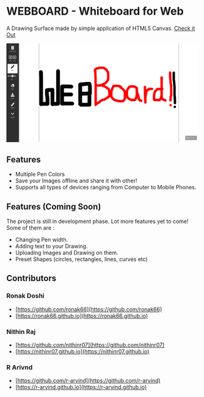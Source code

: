 # WEBBOARD - Whiteboard for Web

A Drawing Surface made by simple application of HTML5 Canvas. [Check it Out](https://r-arvind.github.io/Webboard)


![Webboard Sample](./css/bg.png)

## Features
* Multiple Pen Colors
* Save your Images offline and share it with other!
* Supports all types of devices ranging from Computer to Mobile Phones.

## Features (Coming Soon)
The project is still in development phase. Lot more features yet to come! Some of them are :

* Changing Pen width.
* Adding text to your Drawing.
* Uploading Images and Drawing on them.
* Preset Shapes (circles, rectangles, lines, curves etc)

## Contributors

### Ronak Doshi
* [https://github.com/ronak66](https://github.com/ronak66)
* [https://ronak66.github.io](https://ronak66.github.io)

### Nithin Raj
* [https://github.com/nithinr07](https://github.com/nithinr07)
* [https://nithinr07.github.io](https://nithinr07.github.io)

### R Arivnd
* [https://github.com/r-arvind](https://github.com/r-arvind)
* [https://r-arvind.github.io](https://r-arvind.github.io)
